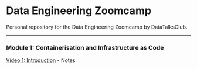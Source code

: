 # Data Engineering Zoomcamp
Personal repository for the Data Engineering Zoomcamp by DataTalksClub.

<hr>

### Module 1: Containerisation and Infrastructure as Code
[Video 1: Introduction](https://www.youtube.com/watch?v=-zpVha7bw5A) - Notes
